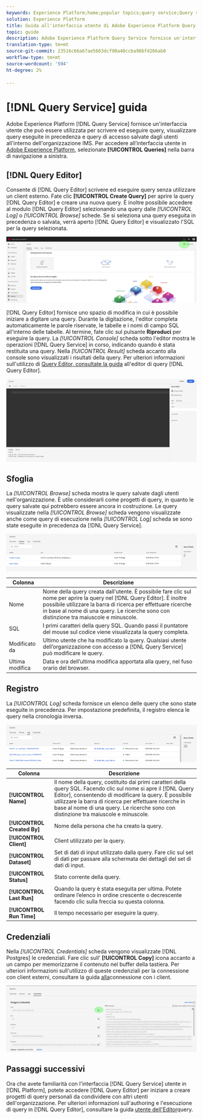 ```yaml
---
keywords: Experience Platform;home;popular topics;query service;Query service;query
solution: Experience Platform
title: Guida all'interfaccia utente di Adobe Experience Platform Query Service
topic: guide
description: Adobe Experience Platform Query Service fornisce un'interfaccia utente che può essere utilizzata per scrivere ed eseguire query, visualizzare query eseguite in precedenza e query di accesso salvate dagli utenti all'interno dell'organizzazione IMS.
translation-type: tm+mt
source-git-commit: 23516c66a67ae5663dcf90a40ccba98bfd266ab0
workflow-type: tm+mt
source-wordcount: '594'
ht-degree: 2%

---
```



# [!DNL Query Service] guida

Adobe Experience Platform [!DNL Query Service] fornisce un&#39;interfaccia utente che può essere utilizzata per scrivere ed eseguire query, visualizzare query eseguite in precedenza e query di accesso salvate dagli utenti all&#39;interno dell&#39;organizzazione IMS. Per accedere all’interfaccia utente in [Adobe Experience Platform][platform-ui], selezionate **[!UICONTROL Queries]** nella barra di navigazione a sinistra.

## [!DNL Query Editor]

Consente di [!DNL Query Editor] scrivere ed eseguire query senza utilizzare un client esterno. Fate clic **[!UICONTROL Create Query]** per aprire la query [!DNL Query Editor] e creare una nuova query. È inoltre possibile accedere al modulo [!DNL Query Editor] selezionando una query dalle *[!UICONTROL Log]* o *[!UICONTROL Browse]* schede. Se si seleziona una query eseguita in precedenza o salvata, verrà aperto [!DNL Query Editor] e visualizzato l&#39;SQL per la query selezionata.

![Immagine](../images/queries/ui-overview/overview.png)

[!DNL Query Editor] fornisce uno spazio di modifica in cui è possibile iniziare a digitare una query. Durante la digitazione, l&#39;editor completa automaticamente le parole riservate, le tabelle e i nomi di campo SQL all&#39;interno delle tabelle. Al termine, fate clic sul pulsante **Riproduci** per eseguire la query. La *[!UICONTROL Console]* scheda sotto l&#39;editor mostra le operazioni [!DNL Query Service] in corso, indicando quando è stata restituita una query. Nella *[!UICONTROL Result]* scheda accanto alla console sono visualizzati i risultati della query. Per ulteriori informazioni sull&#39;utilizzo di [Query Editor, consultate la guida][query-editor] all&#39;editor di query [!DNL Query Editor].

![Immagine](../images/queries/ui-overview/query-editor.png)

## Sfoglia

La *[!UICONTROL Browse]* scheda mostra le query salvate dagli utenti nell&#39;organizzazione. È utile considerarli come progetti di query, in quanto le query salvate qui potrebbero essere ancora in costruzione. Le query visualizzate nella *[!UICONTROL Browse]* scheda vengono visualizzate anche come query di esecuzione nella *[!UICONTROL Log]* scheda se sono state eseguite in precedenza da [!DNL Query Service].

![Immagine](../images/queries/ui-overview/browse.png)

| Colonna | Descrizione |
| --- | --- |
| Nome | Nome della query creata dall&#39;utente. È possibile fare clic sul nome per aprire la query nel [!DNL Query Editor]. È inoltre possibile utilizzare la barra di ricerca per effettuare ricerche in base al nome di una query. Le ricerche sono con distinzione tra maiuscole e minuscole. |
| SQL | I primi caratteri della query SQL. Quando passi il puntatore del mouse sul codice viene visualizzata la query completa. |
| Modificato da | Ultimo utente che ha modificato la query. Qualsiasi utente dell’organizzazione con accesso a [!DNL Query Service] può modificare le query. |
| Ultima modifica | Data e ora dell’ultima modifica apportata alla query, nel fuso orario del browser. |

## Registro

La *[!UICONTROL Log]* scheda fornisce un elenco delle query che sono state eseguite in precedenza. Per impostazione predefinita, il registro elenca le query nella cronologia inversa.

![Immagine](../images/queries/ui-overview/log.png)

| Colonna | Descrizione |
| --- | --- |
| **[!UICONTROL Name]** | Il nome della query, costituito dai primi caratteri della query SQL. Facendo clic sul nome si apre il [!DNL Query Editor], consentendo di modificare la query. È possibile utilizzare la barra di ricerca per effettuare ricerche in base al nome di una query. Le ricerche sono con distinzione tra maiuscole e minuscole. |
| **[!UICONTROL Created By]** | Nome della persona che ha creato la query. |
| **[!UICONTROL Client]** | Client utilizzato per la query. |
| **[!UICONTROL Dataset]** | Set di dati di input utilizzato dalla query. Fare clic sul set di dati per passare alla schermata dei dettagli del set di dati di input. |
| **[!UICONTROL Status]** | Stato corrente della query. |
| **[!UICONTROL Last Run]** | Quando la query è stata eseguita per ultima. Potete ordinare l’elenco in ordine crescente o decrescente facendo clic sulla freccia su questa colonna. |
| **[!UICONTROL Run Time]** | Il tempo necessario per eseguire la query. |

## Credenziali

Nella *[!UICONTROL Credentials]* scheda vengono visualizzate [!DNL Postgres] le credenziali. Fare clic sull&#39; **[!UICONTROL Copy]** icona accanto a un campo per memorizzarne il contenuto nel buffer della tastiera. Per ulteriori informazioni sull&#39;utilizzo di queste credenziali per la connessione con client esterni, consultare la guida [alla][connect-clients]connessione con i client.

![Immagine](../images/queries/ui-overview/credentials.png)

## Passaggi successivi

Ora che avete familiarità con l&#39;interfaccia [!DNL Query Service] utente in [!DNL Platform], potete accedere [!DNL Query Editor] per iniziare a creare progetti di query personali da condividere con altri utenti dell&#39;organizzazione. Per ulteriori informazioni sull&#39;authoring e l&#39;esecuzione di query in [!DNL Query Editor], consultare la guida [utente dell&#39;Editor][query-editor]query.

[platform-ui]: https://platform.adobe.com
[query-editor]: user-guide.md
[connect-clients]: ../clients/overview.md
